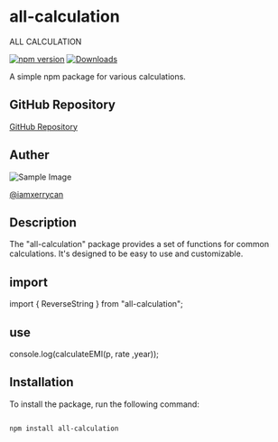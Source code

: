 # all-calculation

ALL CALCULATION 

[![npm version](https://badge.fury.io/js/all-calculation.svg)](https://www.npmjs.com/package/all-calculation)
[![Downloads](https://img.shields.io/npm/dt/all-calculation.svg)](https://www.npmjs.com/package/all-calculation)


A simple npm package for various calculations.


## GitHub Repository

[GitHub Repository](https://github.com/iamxerrycan/all-calculation)


## Auther 

![Sample Image](./sample.png)


[@iamxerrycan](https://github.com/iamxerrycan)

## Description

The "all-calculation" package provides a set of functions for common calculations. It's designed to be easy to use and customizable.

## import 

import { ReverseString } from "all-calculation";

## use 

console.log(calculateEMI(p, rate ,year));

## Installation

To install the package, run the following command:

```bash

npm install all-calculation
